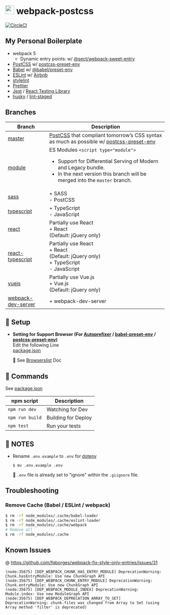 # <img src="https://github-sect.s3-ap-northeast-1.amazonaws.com/logo.svg" width="28" height="auto"> webpack-postcss
[![CircleCI](https://circleci.com/gh/sectsect/webpack-postcss.svg?style=svg)](https://circleci.com/gh/sectsect/webpack-postcss)

## My Personal Boilerplate

- webpack 5
  - Dynamic entry points: w/ [@sect/webpack-sweet-entry](https://github.com/sectsect/webpack-sweet-entry)
- [PostCSS](https://postcss.org/) w/ [postcss-preset-env](https://github.com/csstools/postcss-preset-env)
- [Babel](https://babeljs.io/) w/ [@babel/preset-env](https://github.com/babel/babel/tree/master/packages/babel-preset-env)
- [ESLint](https://eslint.org/) w/ [Airbnb](https://github.com/airbnb/javascript/tree/master/packages/eslint-config-airbnb)
- [stylelint](https://stylelint.io/)
- [Prettier](https://prettier.io/)
- [Jest](https://jestjs.io/) / [React Testing Library](https://testing-library.com/docs/react-testing-library/intro/)
- [husky](https://github.com/typicode/husky) / [lint-staged](https://github.com/okonet/lint-staged)

## Branches

| Branch | Description |
| ------ | ----------- |
| [master](https://github.com/sectsect/webpack-postcss) | [PostCSS](https://postcss.org/) that compliant tomorrow’s CSS syntax as much as possible w/ [postcss-preset-env](http://preset-env.cssdb.org/) |
| [module](https://github.com/sectsect/webpack-postcss/tree/module) | ES Modules `<script type="module">`<br><ul><li>Support for Differential Serving of Modern and Legacy bundle.</li><li>In the next version this branch will be merged into the `master` branch.</li></ul> |
| [sass](https://github.com/sectsect/webpack-postcss/tree/sass) | \+ SASS<br>\- PostCSS |
| [typescript](https://github.com/sectsect/webpack-postcss/tree/typescript) | \+ TypeScript<br>\- JavaScript |
| [react](https://github.com/sectsect/webpack-postcss/tree/react) | Partially use React<br>\+ React<br>(Default: jQuery only) |
| [react-typescript](https://github.com/sectsect/webpack-postcss/tree/react-typescript) | Partially use React<br>\+ React<br>(Default: jQuery only)<br>\+ TypeScript<br>\- JavaScript |
| [vuejs](https://github.com/sectsect/webpack-postcss/tree/vuejs) | Partially use Vue.js<br>\+ Vue.js<br>(Default: jQuery only) |
| [webpack-dev-server](https://github.com/sectsect/webpack-postcss/tree/webpack-dev-server) | \+ webpack-dev-server |

## :beer: Setup

- **Setting for Support Browser (For [Autoprefixer](https://github.com/postcss/autoprefixer) / [babel-preset-env](https://github.com/babel/babel/tree/master/packages/babel-preset-env) / [postcss-preset-env](https://github.com/csstools/postcss-preset-env))**  
  Edit the following Line  
  [package.json](https://github.com/sectsect/webpack-postcss/blob/master/package.json#L13)  

  :memo: See [Browserslist](https://github.com/ai/browserslist) Doc

## :hamburger: Commands

See [package.json](https://github.com/sectsect/webpack-postcss/blob/master/package.json#L6-L11)

| npm script | Description |
| ------ | ----------- |
| `npm run dev` | Watching for Dev |
| `npm run build` | Building for Deploy |
| `npm test` | Run your tests |

## :bookmark: NOTES
- Rename `.env.example` to `.env` for [dotenv](https://github.com/motdotla/dotenv)
  ```
  $ mv .env.example .env
  ```
  :memo: `.env` file is already set to "ignore" within the `.giignore` file.

## Troubleshooting
### Remove Cache (Babel / ESLint / webpack)
```bash
$ rm -rf node_modules/.cache/babel-loader
$ rm -rf node_modules/.cache/eslint-loader
$ rm -rf node_modules/.cache/webpack
# Remove all
$ rm -rf node_modules/.cache
```

## Known Issues

@ https://github.com/fqborges/webpack-fix-style-only-entries/issues/31
```
(node:35675) [DEP_WEBPACK_CHUNK_HAS_ENTRY_MODULE] DeprecationWarning: Chunk.hasEntryModule: Use new ChunkGraph API
(node:35675) [DEP_WEBPACK_CHUNK_ENTRY_MODULE] DeprecationWarning: Chunk.entryModule: Use new ChunkGraph API
(node:35675) [DEP_WEBPACK_MODULE_INDEX] DeprecationWarning: Module.index: Use new ModuleGraph API
(node:35675) [DEP_WEBPACK_DEPRECATION_ARRAY_TO_SET] DeprecationWarning: chunk.files was changed from Array to Set (using Array method 'filter' is deprecated)
```
